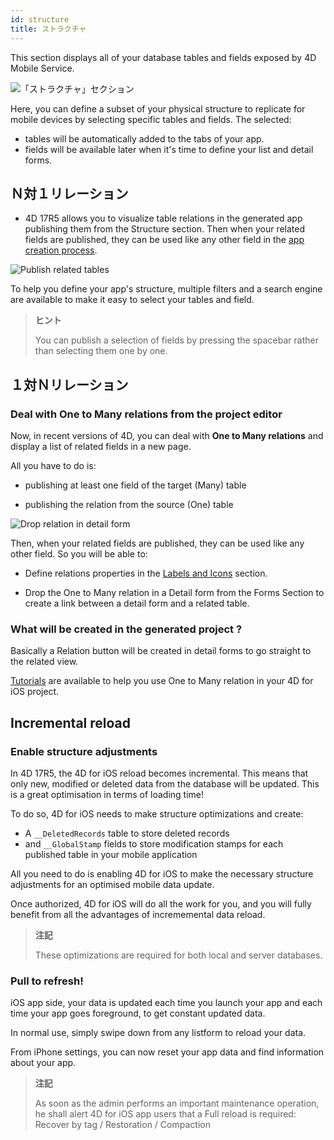 ```yaml
---
id: structure
title: ストラクチャ
---
```


This section displays all of your database tables and fields exposed by 4D Mobile Service.

![「ストラクチャ」セクション](assets/en/project-editor/Structure-section-4D-for-iOS.png)

Here, you can define a subset of your physical structure to replicate for mobile devices by selecting specific tables and fields. The selected:

* tables will be automatically added to the tabs of your app.
* fields will be available later when it's time to define your list and detail forms.

## Ｎ対１リレーション

* 4D 17R5 allows you to visualize table relations in the generated app publishing them from the Structure section. Then when your related fields are published, they can be used like any other field in the [app creation process](many-to-one-relations.html).

![Publish related tables](assets/en/project-editor/Structure-section-N-to-1-relations-4D-for-iOS.png)

To help you define your app's structure, multiple filters and a search engine are available to make it easy to select your tables and field.

> **ヒント**
> 
> You can publish a selection of fields by pressing the spacebar rather than selecting them one by one.


## １対Ｎリレーション

### Deal with One to Many relations from the project editor

Now, in recent versions of 4D, you can deal with **One to Many relations** and display a list of related fields in a new page.

All you have to do is:

* publishing at least one field of the target (Many) table

* publishing the relation from the source (One) table

![Drop relation in detail form](assets/en/project-editor/Structure-1-to-N-relations-4D-for-iOS.png)

Then, when your related fields are published, they can be used like any other field. So you will be able to:

* Define relations properties in the [Labels and Icons](labels-and-icons.html#relations-properties) section.

* Drop the One to Many relation in a Detail form from the Forms Section to create a link between a detail form and a related table.

### What will be created in the generated project ?

Basically a Relation button will be created in detail forms to go straight to the related view.

[Tutorials](one-to-many-relations.html) are available to help you use One to Many relation in your 4D for iOS project.



## Incremental reload

### Enable structure adjustments

In 4D 17R5, the 4D for iOS reload becomes incremental. This means that only new, modified or deleted data from the database will be updated. This is a great optimisation in terms of loading time!

To do so, 4D for iOS needs to make structure optimizations and create:

* A `__DeletedRecords` table to store deleted records
* and `__GlobalStamp` fields to store modification stamps for each published table in your mobile application

All you need to do is enabling 4D for iOS to make the necessary structure adjustments for an optimised mobile data update.

Once authorized, 4D for iOS will do all the work for you, and you will fully benefit from all the advantages of incrememental data reload.

> **注記**
> 
> These optimizations are required for both local and server databases.


### Pull to refresh!

iOS app side, your data is updated each time you launch your app and each time your app goes foreground, to get constant updated data.

In normal use, simply swipe down from any listform to reload your data.

From iPhone settings, you can now reset your app data and find information about your app.

> **注記**
> 
> As soon as the admin performs an important maintenance operation, he shall alert 4D for iOS app users that a Full reload is required: Recover by tag / Restoration / Compaction

